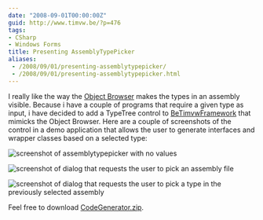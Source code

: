```yaml
---
date: "2008-09-01T00:00:00Z"
guid: http://www.timvw.be/?p=476
tags:
- CSharp
- Windows Forms
title: Presenting AssemblyTypePicker
aliases:
 - /2008/09/01/presenting-assemblytypepicker/
 - /2008/09/01/presenting-assemblytypepicker.html
---
```

I really like the way the [Object Browser](http://msdn.microsoft.com/en-us/library/exy1facf(VS.80).aspx) makes the types in an assembly visible. Because i have a couple of programs that require a given type as input, i have decided to add a TypeTree control to [BeTimvwFramework](http://www.codeplex.com/BeTimvwFramework) that mimicks the Object Browser. Here are a couple of screenshots of the control in a demo application that allows the user to generate interfaces and wrapper classes based on a selected type:

![screenshot of assemblytypepicker with no values](http://www.timvw.be/wp-content/images/codegenerator_01.gif)
  

  
![screenshot of dialog that requests the user to pick an assembly file](http://www.timvw.be/wp-content/images/codegenerator_02.gif)
  

  
![screenshot of dialog that requests the user to pick a type in the previously selected assembly](http://www.timvw.be/wp-content/images/codegenerator_03.gif)

Feel free to download [CodeGenerator.zip](http://www.timvw.be/wp-content/code/csharp/CodeGenerator.zip).
